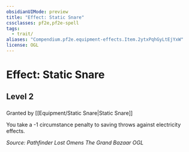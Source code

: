 ```yaml
---
obsidianUIMode: preview
title: "Effect: Static Snare"
cssclasses: pf2e,pf2e-spell
tags:
  - trait/
aliases: "Compendium.pf2e.equipment-effects.Item.2ytxPqhGyLtEjYxW"
license: OGL
---
```

# Effect: Static Snare
## Level 2
### 






Granted by [[Equipment/Static Snare|Static Snare]]

You take a -1 circumstance penalty to saving throws against electricity effects.

*Source: Pathfinder Lost Omens The Grand Bazaar*
*OGL*